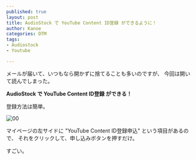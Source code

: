 ```yaml
---
published: true
layout: post
title: AudioStock で YouTube Content ID登録 ができるように！ 
author: Kanoe
categories: DTM
tags:
- Audiostock
- Youtube

---
```



メールが届いて、いつもなら開かずに捨てることも多いのですが、
今回は開いて読んでしまった。

<b>AudioStock で YouTube Content ID登録 ができる！</b>

<!-- more -->

登録方法は簡単。

![00](https://cdn-ak.f.st-hatena.com/images/fotolife/K/Kanoe/20180910/20180910214233.png)

マイページの左サイドに "YouTube Content ID登録申込" という項目があるので、
それをクリックして、申し込みボタンを押すだけ。

すごい。
